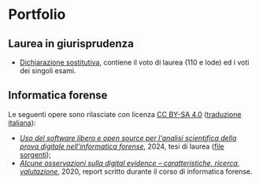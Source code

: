 # Portfolio

## Laurea in giurisprudenza

- [Dichiarazione sostitutiva](Dichiarazione_sostitutiva_laurea_voti.pdf), contiene il voto di laurea (110 e lode) ed i voti dei singoli esami.

## Informatica forense

Le seguenti opere sono rilasciate con licenza [CC BY-SA 4.0](https://creativecommons.org/licenses/by-sa/4.0/) ([traduzione italiana](https://creativecommons.org/licenses/by-sa/4.0/deed.it)):

- [*Uso del software libero e open source per l'analisi scientifica della prova digitale nell'informatica forense*](informatica-forense/Tesi_Informatica_Forense_2024.pdf), 2024, tesi di laurea ([file sorgenti](https://github.com/lucapiras5/tesi-informatica-forense));
- [*Alcune osservazioni sulla digital evidence &ndash; caratteristiche, ricerca, valutazione*](informatica-forense/Alcune_osservazioni_sulla_digital_evidence_2020.pdf), 2020, report scritto durante il corso di informatica forense.
